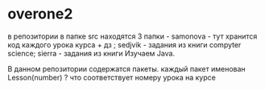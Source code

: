 # overone2
в репозитории в папке src находятся 3 папки - samonova - тут хранится код каждого урока курса + дз ; sedjvik - задания из книги compyter science; sierra - задания из книги Изучаем Java.

В данном репозитории содержатся пакеты. каждый пакет именован Lesson(number) ? что соответствует номеру урока на курсе
